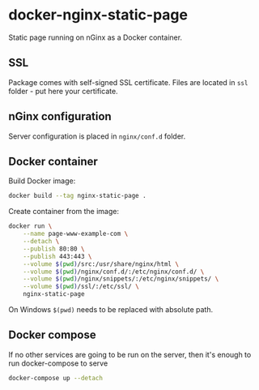# docker-nginx-static-page
Static page running on nGinx as a Docker container.

## SSL
Package comes with self-signed SSL certificate. Files are located in `ssl` folder - put here your certificate.

## nGinx configuration
Server configuration is placed in `nginx/conf.d` folder.

## Docker container
Build Docker image:
```bash
docker build --tag nginx-static-page .
```

Create container from the image:
```bash
docker run \
    --name page-www-example-com \
    --detach \
    --publish 80:80 \
    --publish 443:443 \
    --volume $(pwd)/src:/usr/share/nginx/html \
    --volume $(pwd)/nginx/conf.d/:/etc/nginx/conf.d/ \
    --volume $(pwd)/nginx/snippets/:/etc/nginx/snippets/ \
    --volume $(pwd)/ssl/:/etc/ssl/ \
    nginx-static-page
```

On Windows `$(pwd)` needs to be replaced with absolute path.

## Docker compose
If no other services are going to be run on the server, then it's enough to run docker-compose to serve
```bash
docker-compose up --detach
```
